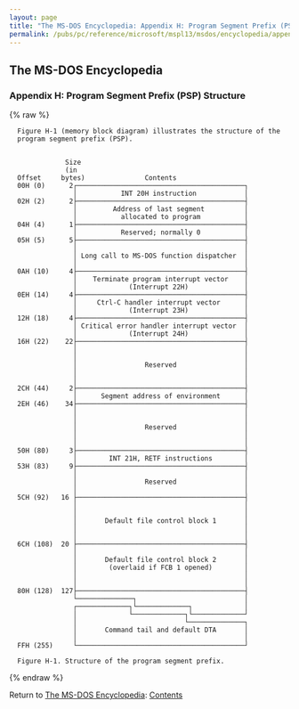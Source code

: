 ```yaml
---
layout: page
title: "The MS-DOS Encyclopedia: Appendix H: Program Segment Prefix (PSP) Structure"
permalink: /pubs/pc/reference/microsoft/mspl13/msdos/encyclopedia/appendix-h/
---
```


The MS-DOS Encyclopedia
-----------------------

### Appendix H: Program Segment Prefix (PSP) Structure

{% raw %}

      Figure H-1 (memory block diagram) illustrates the structure of the
      program segment prefix (PSP).


                  Size
                  (in
      Offset     bytes)               Contents
      00H (0)      2┌──────────────────────────────────────────┐
                    │           INT 20H instruction            │
      02H (2)      2├──────────────────────────────────────────┤
                    │         Address of last segment          │
                    │           allocated to program           │
      04H (4)      1├──────────────────────────────────────────┤
                    │           Reserved; normally 0           │
      05H (5)      5├──────────────────────────────────────────┤
                    │                                          │
                    │ Long call to MS-DOS function dispatcher  │
                    │                                          │
      0AH (10)     4├──────────────────────────────────────────┤
                    │    Terminate program interrupt vector    │
                    │             (Interrupt 22H)              │
      0EH (14)     4├──────────────────────────────────────────┤
                    │     Ctrl-C handler interrupt vector      │
                    │             (Interrupt 23H)              │
      12H (18)     4├──────────────────────────────────────────┤
                    │ Critical error handler interrupt vector  │
                    │             (Interrupt 24H)              │
      16H (22)    22├──────────────────────────────────────────┤
                    │                                          │
                    │                                          │
                    │                 Reserved                 │
                    │                                          │
                    │                                          │
      2CH (44)     2├──────────────────────────────────────────┤
                    │      Segment address of environment      │
      2EH (46)    34├──────────────────────────────────────────┤
                    │                                          │
                    │                                          │
                    │                 Reserved                 │
                    │                                          │
                    │                                          │
      50H (80)     3├──────────────────────────────────────────┤
                    │        INT 21H, RETF instructions        │
      53H (83)     9├──────────────────────────────────────────┤
                    │                                          │
                    │                 Reserved                 │
                    │                                          │
      5CH (92)   16 ├──────────────────────────────────────────┤
                    │                                          │
                    │                                          │
                    │       Default file control block 1       │
                    │                                          │
                    │                                          │
      6CH (108)  20 ├──────────────────────────────────────────┤
                    │                                          │
                    │       Default file control block 2       │
                    │        (overlaid if FCB 1 opened)        │
                    │                                          │
                    │                                          │
      80H (128)  127├──────────────────────────────────────────┤
                    └──────────────┐                           │
                    ┌─────────────┐└─────────────┐             │
                    │             └─────────────┐└─────────────┘
                    │                           └──────────────┐
                    │       Command tail and default DTA       │
                    │                                          │
      FFH (255)     └──────────────────────────────────────────┘

      Figure H-1. Structure of the program segment prefix.

{% endraw %}

Return to [The MS-DOS Encyclopedia](../): [Contents](../#contents)
